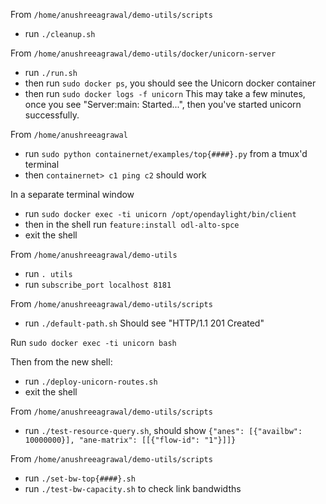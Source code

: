 From `/home/anushreeagrawal/demo-utils/scripts` 
- run `./cleanup.sh`

From `/home/anushreeagrawal/demo-utils/docker/unicorn-server` 
- run `./run.sh`
- then run `sudo docker ps`, you should see the Unicorn docker container
- then run `sudo docker logs -f unicorn`
This may take a few minutes, once you see "Server:main: Started...", then you've started unicorn successfully.

From `/home/anushreeagrawal`
- run `sudo python containernet/examples/top{####}.py` from a tmux'd terminal
- then `containernet> c1 ping c2` should work

In a separate terminal window
- run `sudo docker exec -ti unicorn /opt/opendaylight/bin/client`
- then in the shell run `feature:install odl-alto-spce`
- exit the shell

From `/home/anushreeagrawal/demo-utils`
- run `. utils`
- run `subscribe_port localhost 8181`

From `/home/anushreeagrawal/demo-utils/scripts`
- run `./default-path.sh`
Should see "HTTP/1.1 201 Created"

Run `sudo docker exec -ti unicorn bash`

Then from the new shell:
- run `./deploy-unicorn-routes.sh`
- exit the shell
	
From `/home/anushreeagrawal/demo-utils/scripts`
- run `./test-resource-query.sh`, should show `{"anes": [{"availbw": 10000000}], "ane-matrix": [[{"flow-id": "1"}]]}`

From `/home/anushreeagrawal/demo-utils/scripts`
- run `./set-bw-top{####}.sh`
- run `./test-bw-capacity.sh` to check link bandwidths
